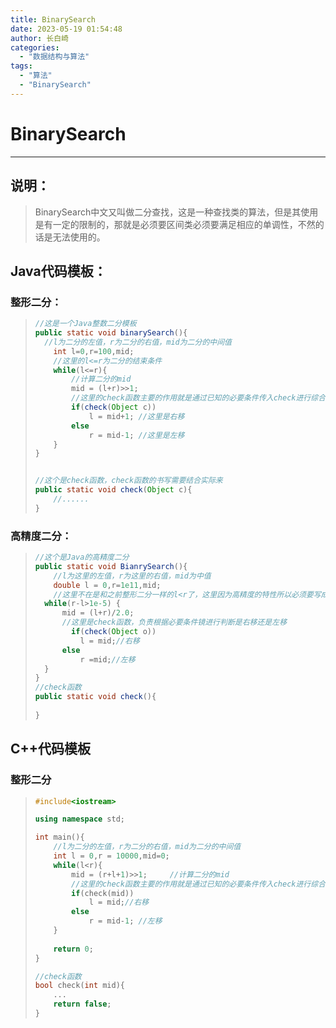 ```yaml
---
title: BinarySearch
date: 2023-05-19 01:54:48
author: 长白崎
categories:
  - "数据结构与算法"
tags:
  - "算法"
  - "BinarySearch"
---
```




# BinarySearch

---

## 说明：

> BinarySearch中文又叫做二分查找，这是一种查找类的算法，但是其使用是有一定的限制的，那就是必须要区间类必须要满足相应的单调性，不然的话是无法使用的。

## Java代码模板：

### 整形二分：

> ```java
> //这是一个Java整数二分模板
> public static void binarySearch(){
> 	//l为二分的左值，r为二分的右值，mid为二分的中间值
>     int l=0,r=100,mid;
>     //这里的l<=r为二分的结束条件
>     while(l<=r){
>         //计算二分的mid
>         mid = (l+r)>>1;
>         //这里的check函数主要的作用就是通过已知的必要条件传入check进行综合分析然后判断应该之后的二分是右移还是左移
>         if(check(Object c))
>             l = mid+1; //这里是右移
>         else
>             r = mid-1; //这里是左移
>     }
> }
> 
> 
> //这个是check函数，check函数的书写需要结合实际来
> public static void check(Object c){
>     //......
> }
> ```

### 高精度二分：

> ```java
> //这个是Java的高精度二分
> public static void BianrySearch(){
>     //l为这里的左值，r为这里的右值，mid为中值
>     double l = 0,r=1e11,mid;
>     //这里不在是和之前整形二分一样的l<r了，这里因为高精度的特性所以必须要写成右值-左值>0.000001，这里的0.000001可以多添一些0别太少就行
> 	while(r-l>1e-5) {
> 		mid = (l+r)/2.0;
> 		//这里是check函数，负责根据必要条件镜进行判断是右移还是左移
>         if(check(Object o))
> 			l = mid;//右移
> 		else
> 			r =mid;//左移
> 	}
> }
> //check函数
> public static void check(){
>     
> }
> ```



## C++代码模板

### 整形二分

> ```c++
> #include<iostream>
> 
> using namespace std;
> 
> int main(){
>     //l为二分的左值，r为二分的右值，mid为二分的中间值
>     int l = 0,r = 10000,mid=0;
>     while(l<r){
>         mid = (r+l+1)>>1;     //计算二分的mid
>         //这里的check函数主要的作用就是通过已知的必要条件传入check进行综合分析然后判断应该之后的二分是右移还是左移
>         if(check(mid))
>             l = mid;//右移
>         else
>             r = mid-1; //左移
>     }
>     
>     return 0;
> }
> 
> //check函数
> bool check(int mid){
>     ...
>     return false;
> }
> ```

